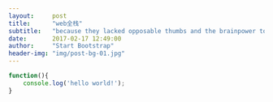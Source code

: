 ```yaml
---
layout:     post
title:      "web全栈"
subtitle:   "because they lacked opposable thumbs and the brainpower to build a space program."
date:       2017-02-17 12:49:00
author:     "Start Bootstrap"
header-img: "img/post-bg-01.jpg"
---
```



```js
function(){
    console.log('hello world!');
}
```